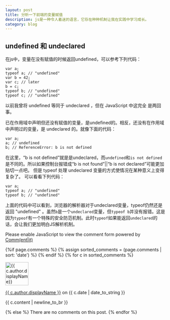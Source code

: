 ```yaml
---
layout: post
title: 分析一下前端的变量赋值
description: js是一种令人着迷的语言，它存在种种机制让我在实践中学习成长。
category: blog
---
```

## undefined 和 undeclared
  在js中，变量在没有赋值的时候返回undefined，可以参考下列代码：

```
var a;
typeof a; // "undefined"
var b = 42;
var c; // later
b = c;
typeof b; // "undefined"
typeof c; // "undefined"

```
以前我曾将 undefined 等同于 undeclared ，但在 JavaScript 中这完全
是两回事。

已在作用域中声明但还没有赋值的变量，是undefined的。相反，还没有在作用域中声明过的变量，是 undeclared 的。就像下面的代码：

```
var a;
a; // undefined
b; // ReferenceError: b is not defined
```

在这里，“b is not defined”就是是undeclared，而`undefined`和`is not defined`是不同的。所以如果控制台报错成“b is not found”||“b is not declared”可能更加贴切一点吧。
但是 typeof 处理 undeclared 变量的方式使情况在某种意义上变得复杂了。
可以看看下列代码：

```
var a;
typeof a; // "undefined"
typeof b; // "undefined"
```

上面的代码中可以看到，浏览器的解析器对于undeclared变量，typeof仍然还是返回 "undefined" 。虽然` b `是一个` undeclared `变量，但` typeof b `并没有报错。这是因为` typeof `有一个特殊的安全防范机制。此时` typeof `如果能返回` undeclared `的话，会让我们更加明白JS解析机制。








<noscript>Please enable JavaScript to view the comment form powered by <a href="https://commentit.io/">Comm(ent|it)</a></noscript>
<div id="commentit"></div>
<script type="text/javascript">
  /** CONFIGURATION VARIABLES **/
  var commentitUsername = 'ioloveuu';
  var commentitRepo = 'ioloveuu/ioloveuu.github.io';
  var commentitPath = '{{ page.path }}';

  /** DON'T EDIT FOLLOWING LINES **/
  (function() {
      var commentit = document.createElement('script');
      commentit.type = 'text/javascript';
      commentit.async = true;
      commentit.src = 'https://commentit.io/static/embed/dist/commentit.js';
      (document.getElementsByTagName('head')[0] || document.getElementsByTagName('body')[0]).appendChild(commentit);
  })();
</script>
  {%if page.comments %}
  {% assign sorted_comments = (page.comments | sort: 'date') %}
{% endif %}
{% for c in sorted_comments %}
  <div class="media">
    <div class="media-left">
      <img src="{{ c.author.picture }}" alt="{{ c.author.displayName}}" height="73" width="73">
    </div>
    <div class="media-body">
      <p class="text-muted">
        <a href="{{ c.author.url }}">{{ c.author.displayName }}</a>
        on {{ c.date | date_to_string }}
      </p>
      <p>{{ c.content | newline_to_br }}</p>
    </div>
  </div>
{% else %}
  There are no comments on this post.
{% endfor %}
